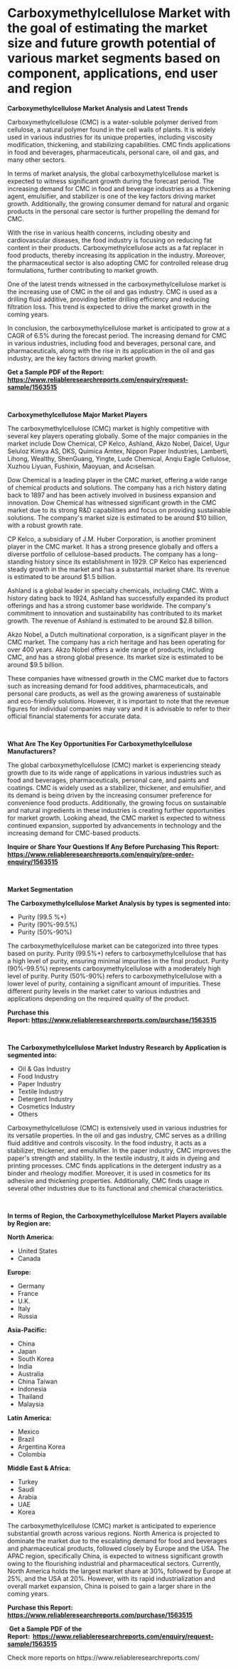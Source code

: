 <p><h1>Carboxymethylcellulose Market with the goal of estimating the market size and future growth potential of various market segments based on component, applications, end user and region</h1></p><p><strong>Carboxymethylcellulose Market Analysis and Latest Trends</strong></p>
<p><p>Carboxymethylcellulose (CMC) is a water-soluble polymer derived from cellulose, a natural polymer found in the cell walls of plants. It is widely used in various industries for its unique properties, including viscosity modification, thickening, and stabilizing capabilities. CMC finds applications in food and beverages, pharmaceuticals, personal care, oil and gas, and many other sectors.</p><p>In terms of market analysis, the global carboxymethylcellulose market is expected to witness significant growth during the forecast period. The increasing demand for CMC in food and beverage industries as a thickening agent, emulsifier, and stabilizer is one of the key factors driving market growth. Additionally, the growing consumer demand for natural and organic products in the personal care sector is further propelling the demand for CMC.</p><p>With the rise in various health concerns, including obesity and cardiovascular diseases, the food industry is focusing on reducing fat content in their products. Carboxymethylcellulose acts as a fat replacer in food products, thereby increasing its application in the industry. Moreover, the pharmaceutical sector is also adopting CMC for controlled release drug formulations, further contributing to market growth.</p><p>One of the latest trends witnessed in the carboxymethylcellulose market is the increasing use of CMC in the oil and gas industry. CMC is used as a drilling fluid additive, providing better drilling efficiency and reducing filtration loss. This trend is expected to drive the market growth in the coming years.</p><p>In conclusion, the carboxymethylcellulose market is anticipated to grow at a CAGR of 6.5% during the forecast period. The increasing demand for CMC in various industries, including food and beverages, personal care, and pharmaceuticals, along with the rise in its application in the oil and gas industry, are the key factors driving market growth.</p></p>
<p><strong>Get a Sample PDF of the Report:&nbsp; <a href="https://www.reliableresearchreports.com/enquiry/request-sample/1563515">https://www.reliableresearchreports.com/enquiry/request-sample/1563515</a></strong></p>
<p>&nbsp;</p>
<p><strong>Carboxymethylcellulose Major Market Players</strong></p>
<p><p>The carboxymethylcellulose (CMC) market is highly competitive with several key players operating globally. Some of the major companies in the market include Dow Chemical, CP Kelco, Ashland, Akzo Nobel, Daicel, Ugur Seluloz Kimya AS, DKS, Quimica Amtex, Nippon Paper Industries, Lamberti, Lihong, Wealthy, ShenGuang, Yingte, Lude Chemical, Anqiu Eagle Cellulose, Xuzhou Liyuan, Fushixin, Maoyuan, and Acıselsan.</p><p>Dow Chemical is a leading player in the CMC market, offering a wide range of chemical products and solutions. The company has a rich history dating back to 1897 and has been actively involved in business expansion and innovation. Dow Chemical has witnessed significant growth in the CMC market due to its strong R&D capabilities and focus on providing sustainable solutions. The company's market size is estimated to be around $10 billion, with a robust growth rate.</p><p>CP Kelco, a subsidiary of J.M. Huber Corporation, is another prominent player in the CMC market. It has a strong presence globally and offers a diverse portfolio of cellulose-based products. The company has a long-standing history since its establishment in 1929. CP Kelco has experienced steady growth in the market and has a substantial market share. Its revenue is estimated to be around $1.5 billion.</p><p>Ashland is a global leader in specialty chemicals, including CMC. With a history dating back to 1924, Ashland has successfully expanded its product offerings and has a strong customer base worldwide. The company's commitment to innovation and sustainability has contributed to its market growth. The revenue of Ashland is estimated to be around $2.8 billion.</p><p>Akzo Nobel, a Dutch multinational corporation, is a significant player in the CMC market. The company has a rich heritage and has been operating for over 400 years. Akzo Nobel offers a wide range of products, including CMC, and has a strong global presence. Its market size is estimated to be around $9.5 billion.</p><p>These companies have witnessed growth in the CMC market due to factors such as increasing demand for food additives, pharmaceuticals, and personal care products, as well as the growing awareness of sustainable and eco-friendly solutions. However, it is important to note that the revenue figures for individual companies may vary and it is advisable to refer to their official financial statements for accurate data.</p></p>
<p>&nbsp;</p>
<p><strong>What Are The Key Opportunities For Carboxymethylcellulose Manufacturers?</strong></p>
<p><p>The global carboxymethylcellulose (CMC) market is experiencing steady growth due to its wide range of applications in various industries such as food and beverages, pharmaceuticals, personal care, and paints and coatings. CMC is widely used as a stabilizer, thickener, and emulsifier, and its demand is being driven by the increasing consumer preference for convenience food products. Additionally, the growing focus on sustainable and natural ingredients in these industries is creating further opportunities for market growth. Looking ahead, the CMC market is expected to witness continued expansion, supported by advancements in technology and the increasing demand for CMC-based products.</p></p>
<p><strong>Inquire or Share Your Questions If Any Before Purchasing This Report: <a href="https://www.reliableresearchreports.com/enquiry/pre-order-enquiry/1563515">https://www.reliableresearchreports.com/enquiry/pre-order-enquiry/1563515</a></strong></p>
<p>&nbsp;</p>
<p><strong>Market Segmentation</strong></p>
<p><strong>The Carboxymethylcellulose Market Analysis by types is segmented into:</strong></p>
<p><ul><li>Purity (99.5 %+)</li><li>Purity (90%-99.5%)</li><li>Purity (50%-90%)</li></ul></p>
<p><p>The carboxymethylcellulose market can be categorized into three types based on purity. Purity (99.5%+) refers to carboxymethylcellulose that has a high level of purity, ensuring minimal impurities in the final product. Purity (90%-99.5%) represents carboxymethylcellulose with a moderately high level of purity. Purity (50%-90%) refers to carboxymethylcellulose with a lower level of purity, containing a significant amount of impurities. These different purity levels in the market cater to various industries and applications depending on the required quality of the product.</p></p>
<p><strong>Purchase this Report:&nbsp;<a href="https://www.reliableresearchreports.com/purchase/1563515">https://www.reliableresearchreports.com/purchase/1563515</a></strong></p>
<p>&nbsp;</p>
<p><strong>The Carboxymethylcellulose Market Industry Research by Application is segmented into:</strong></p>
<p><ul><li>Oil & Gas Industry</li><li>Food Industry</li><li>Paper Industry</li><li>Textile Industry</li><li>Detergent Industry</li><li>Cosmetics Industry</li><li>Others</li></ul></p>
<p><p>Carboxymethylcellulose (CMC) is extensively used in various industries for its versatile properties. In the oil and gas industry, CMC serves as a drilling fluid additive and controls viscosity. In the food industry, it acts as a stabilizer, thickener, and emulsifier. In the paper industry, CMC improves the paper's strength and stability. In the textile industry, it aids in dyeing and printing processes. CMC finds applications in the detergent industry as a binder and rheology modifier. Moreover, it is used in cosmetics for its adhesive and thickening properties. Additionally, CMC finds usage in several other industries due to its functional and chemical characteristics.</p></p>
<p>&nbsp;</p>
<p><strong>In terms of Region, the Carboxymethylcellulose Market Players available by Region are:</strong></p>
<p>
    <p> <strong> North America: </strong>
        <ul>
            <li>United States</li>
            <li>Canada</li>
        </ul>
        </p> 
    <p> <strong> Europe: </strong>
        <ul>
            <li>Germany</li>
            <li>France</li>
            <li>U.K.</li>
            <li>Italy</li>
            <li>Russia</li>
        </ul>
        </p> 
    <p> <strong> Asia-Pacific: </strong>
        <ul>
            <li>China</li>
            <li>Japan</li>
            <li>South Korea</li>
            <li>India</li>
            <li>Australia</li>
            <li>China Taiwan</li>
            <li>Indonesia</li>
            <li>Thailand</li>
            <li>Malaysia</li>
        </ul>
        </p> 
    <p> <strong> Latin America: </strong>
        <ul>
            <li>Mexico</li>
            <li>Brazil</li>
            <li>Argentina Korea</li>
            <li>Colombia</li>
        </ul>
        </p> 
    <p> <strong> Middle East & Africa: </strong>
        <ul>
            <li>Turkey</li>
            <li>Saudi</li>
            <li>Arabia</li>
            <li>UAE</li>
            <li>Korea</li>
        </ul>
    </p>
    </p>
<p><p>The carboxymethylcellulose (CMC) market is anticipated to experience substantial growth across various regions. North America is projected to dominate the market due to the escalating demand for food and beverages and pharmaceutical products, followed closely by Europe and the USA. The APAC region, specifically China, is expected to witness significant growth owing to the flourishing industrial and pharmaceutical sectors. Currently, North America holds the largest market share at 30%, followed by Europe at 25%, and the USA at 20%. However, with its rapid industrialization and overall market expansion, China is poised to gain a larger share in the coming years.</p></p>
<p><strong>Purchase this Report: <a href="https://www.reliableresearchreports.com/purchase/1563515">https://www.reliableresearchreports.com/purchase/1563515</a></strong></p>
<p>&nbsp;<strong>Get a Sample PDF of the Report:&nbsp;&nbsp;<a href="https://www.reliableresearchreports.com/enquiry/request-sample/1563515">https://www.reliableresearchreports.com/enquiry/request-sample/1563515</a></strong></p>
<p><strong></strong></p>
<p>Check more reports on https://www.reliableresearchreports.com/</p>